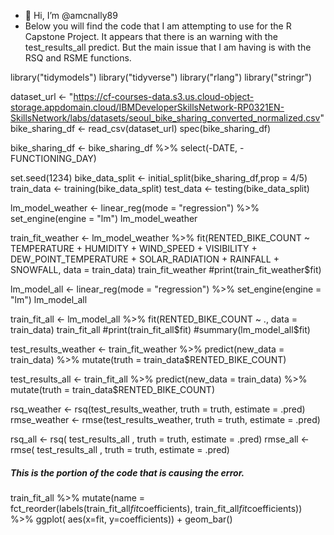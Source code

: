 - 👋 Hi, I’m @amcnally89
- Below you will find the code that I am attempting to use for the R Capstone Project. It appears that there is an warning with the test_results_all predict. But the main issue that I am having is with the RSQ and RSME functions.

library("tidymodels")
library("tidyverse")
library("rlang")
library("stringr")

dataset_url <- "https://cf-courses-data.s3.us.cloud-object-storage.appdomain.cloud/IBMDeveloperSkillsNetwork-RP0321EN-SkillsNetwork/labs/datasets/seoul_bike_sharing_converted_normalized.csv"
bike_sharing_df <- read_csv(dataset_url)
spec(bike_sharing_df)

bike_sharing_df <- bike_sharing_df %>% 
                   select(-DATE, -FUNCTIONING_DAY)

set.seed(1234)
bike_data_split <- initial_split(bike_sharing_df,prop = 4/5)
train_data <- training(bike_data_split)
test_data <- testing(bike_data_split)

lm_model_weather <- linear_reg(mode = "regression") %>% set_engine(engine = "lm")
lm_model_weather 

train_fit_weather <- lm_model_weather  %>% 
    fit(RENTED_BIKE_COUNT ~ TEMPERATURE + HUMIDITY + WIND_SPEED + VISIBILITY + DEW_POINT_TEMPERATURE + SOLAR_RADIATION + RAINFALL + SNOWFALL, data = train_data)
train_fit_weather 
#print(train_fit_weather$fit)

lm_model_all <- linear_reg(mode = "regression") %>%  set_engine(engine = "lm")
lm_model_all

train_fit_all <- lm_model_all %>% fit(RENTED_BIKE_COUNT ~ ., data = train_data)
train_fit_all 
#print(train_fit_all$fit)
#summary(lm_model_all$fit)

test_results_weather <- train_fit_weather %>%
  predict(new_data = train_data) %>%
  mutate(truth = train_data$RENTED_BIKE_COUNT)

test_results_all <- train_fit_all %>%
  predict(new_data = train_data) %>%
  mutate(truth = train_data$RENTED_BIKE_COUNT)

rsq_weather <- rsq(test_results_weather, truth = truth, estimate = .pred)
rmse_weather <- rmse(test_results_weather, truth = truth, estimate = .pred)

rsq_all <- rsq( test_results_all , truth = truth, estimate = .pred)
rmse_all <- rmse( test_results_all , truth = truth, estimate = .pred)

##### This is the portion of the code that is causing the error. #####
train_fit_all %>%
     mutate(name = fct_reorder(labels(train_fit_all$fit$coefficients), train_fit_all$fit$coefficients)) %>%
     ggplot( aes(x=fit, y=coefficients)) +
     geom_bar()


<!---
amcnally89/amcnally89 is a ✨ special ✨ repository because its `README.md` (this file) appears on your GitHub profile.
You can click the Preview link to take a look at your changes.
--->
